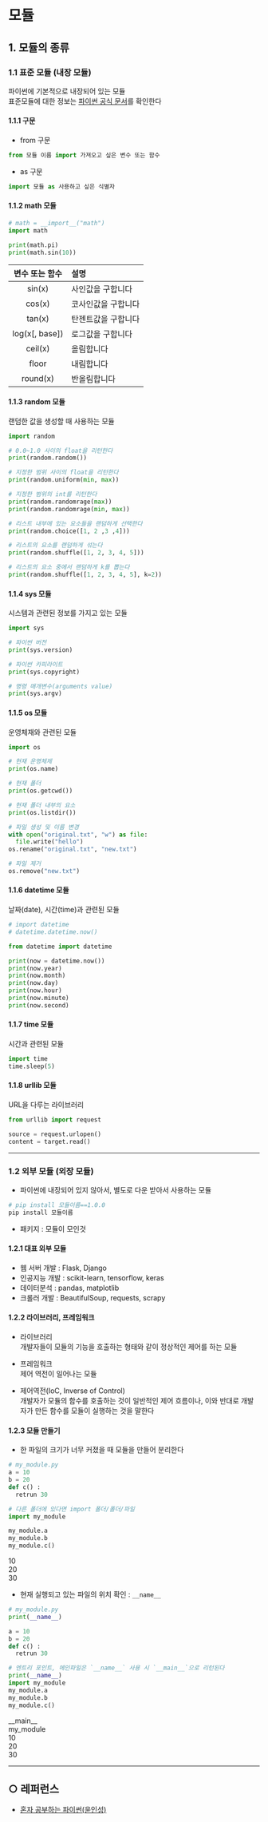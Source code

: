 모듈
===

## 1. 모듈의 종류
### 1.1 표준 모듈 (내장 모듈)
파이썬에 기본적으로 내장되어 있는 모듈    
표준모듈에 대한 정보는 [파이썬 공식 문서](https://docs.python.org/3/library/index.html)를 확인한다

#### 1.1.1 구문
- from 구문
```python
from 모듈 이름 import 가져오고 싶은 변수 또는 함수
```
- as 구문
```python
import 모듈 as 사용하고 싶은 식별자
```

#### 1.1.2 math 모듈
```python
# math = __import__("math")
import math

print(math.pi)
print(math.sin(10))
```
| 변수 또는 함수 | 설명 |
| :--: | :-- |
| sin(x) | 사인값을 구합니다 |
| cos(x) | 코사인값을 구합니다 |
| tan(x) | 탄젠트값을 구합니다 |
| log(x[, base]) | 로그값을 구합니다 |
| ceil(x) | 올림합니다 |
| floor | 내림합니다 |
|round(x) | 반올림합니다 |

#### 1.1.3 random 모듈
랜덤한 값을 생성할 때 사용하는 모듈
```python
import random

# 0.0~1.0 사이의 float을 리턴한다
print(random.random())

# 지정한 범위 사이의 float을 리턴한다
print(random.uniform(min, max))

# 지정한 범위의 int를 리턴한다
print(random.randomrage(max))
print(random.randomrage(min, max))

# 리스트 내부에 있는 요소들을 랜덤하게 선택한다
print(random.choice([1, 2 ,3 ,4]))

# 리스트의 요소를 랜덤하게 섞는다
print(random.shuffle([1, 2, 3, 4, 5]))

# 리스트의 요소 중에서 랜덤하게 k를 뽑는다
print(random.shuffle([1, 2, 3, 4, 5], k=2))
```

#### 1.1.4 sys 모듈
시스템과 관련된 정보를 가지고 있는 모듈
```python
import sys

# 파이썬 버전
print(sys.version)

# 파이썬 카피라이트
print(sys.copyright)

# 명령 매개변수(arguments value)
print(sys.argv)
```

#### 1.1.5 os 모듈
운영체재와 관련된 모듈
```python
import os

# 현재 운영체제
print(os.name)

# 현재 폴더
print(os.getcwd())

# 현재 폴더 내부의 요소
print(os.listdir())

# 파일 생성 및 이름 변경
with open("original.txt", "w") as file:
  file.write("hello")
os.rename("original.txt", "new.txt")

# 파일 제거
os.remove("new.txt")
```

#### 1.1.6 datetime 모듈
날짜(date), 시간(time)과 관련된 모듈
```python
# import datetime
# datetime.datetime.now()

from datetime import datetime

print(now = datetime.now())
print(now.year)
print(now.month)
print(now.day)
print(now.hour)
print(now.minute)
print(now.second)
```

#### 1.1.7 time 모듈
시간과 관련된 모듈
```python
import time
time.sleep(5)
```


#### 1.1.8 urllib 모듈
URL을 다루는 라이브러리
```python
from urllib import request

source = request.urlopen()
content = target.read()
```

___
### 1.2 외부 모듈 (외장 모듈)
- 파이썬에 내장되어 있지 않아서, 별도로 다운 받아서 사용하는 모듈
```python
# pip install 모듈이름==1.0.0
pip install 모듈이름
```
- 패키지 : 모듈이 모인것

#### 1.2.1 대표 외부 모듈
- 웹 서버 개발 : Flask, Django
- 인공지능 개발 : scikit-learn, tensorflow, keras
- 데이터분석 : pandas, matplotlib
- 크롤러 개발 : BeautifulSoup, requests, scrapy

#### 1.2.2 라이브러리, 프레임워크   
- 라이브러리   
개발자들이 모듈의 기능을 호출하는 형태와 같이 정상적인 제어를 하는 모듈   

- 프레임워크   
제어 역전이 일어나는 모듈

- 제어역전(IoC, Inverse of Control)   
개발자가 모듈의 함수를 호출하는 것이 일반적인 제어 흐름이나, 이와 반대로 개발자가 만든 함수를 모듈이 실행하는 것을 말한다

#### 1.2.3 모듈 만들기
- 한 파일의 크기가 너무 커졌을 때 모듈을 만들어 분리한다
```python
# my_module.py
a = 10
b = 20
def c() :
  retrun 30
```
```python
# 다른 폴더에 있다면 import 폴더/폴더/파일
import my_module

my_module.a
my_module.b
my_module.c()
```
10   
20   
30   

- 현재 실행되고 있는 파일의 위치 확인 : `__name__`
```python
# my_module.py
print(__name__)

a = 10
b = 20
def c() :
  retrun 30
```
```python
# 엔트리 포인트, 메인파일은 `__name__` 사용 시 `__main__`으로 리턴된다
print(__name__)
import my_module
my_module.a
my_module.b
my_module.c()
```
\_\_main\_\_   
my_module   
10   
20   
30   

___
## ○ 레퍼런스
* [혼자 공부하는 파이썬(윤인성)](https://www.hanbit.co.kr/store/books/look.php?p_code=B2587075793)
